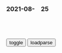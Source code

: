 ### 2021-08-　25

```note
```

<table id="tbc" style="white-space:pre-wrap">
</table>
<button onclick="toggleb()">toggle</button>
<button onclick="loadparse()">loadparse</button>
<br>
<!-- 🌸<br>🍅-　-🍑<hr>🍀 --> <textarea rows="30" cols="100" style="display: none" id="tar">

时代变了：喀布尔街头防爆墙涂鸦被t利班抹去，写上mz团结口号
https://baijiahao.baidu.com/s?id=1710156992959577209&wfr=spider&for=pc

明亮多彩的图像已被严肃的黑白文字所取代，一些文字称t利班“是你们（阿富汗人）的兄弟和儿子，是这片土地和rm的保护者”。

苏丹佐伊
　说：“这些墙给喀布尔rm创造了一个令人窒息的环境，因为它们堵塞了街道”。

w是王大爷0
继波尔布特之后，又有个好学生了

x豹911587
肯定学习过《xxx文选》

2021/9/7下午2:20:11

挖掉女性眼睛、杀演员示威的t利班，何以得到a富汗rm的支持？|z府j|圣战者|卡里米_网易订阅
https://www.163.com/dy/article/GI902H4Q05521T0J.html

看来古今z外起义的名头都差不多，我们zg古有陈胜吴广的“鱼腹藏书”、“篝火狐鸣”，国外就有“托梦起义”。

总之，或许是奥马尔当时富有正义感的宣传噱头，正暗合不堪zf混乱之苦的rm心声，他的组织得到了众多南方j队将领的支持，迅速成长为南方最大的割据势力。

t利班内成员
　表示他不相信人们会认为t利班的恐怖组织，直言这是美g人的谎言。

从如今t利班组织成员自身的认知来看，至少他们自己对自己的定位，从来都不是恐怖主义者，这与奥马尔当时对麾下人手的“洗脑”有关，尽管在他们身上发生过“巴米扬大佛被毁”的事件，也大规模进行过战争屠杀，但每次行动，都能被对方找出正义的理由。

像是没人理会的孩子就要以哭闹来引起大家注意一样，t利班在1997年说要毁掉“异教神像，但最终没有实施，

其原生sh的强大惯性，让外来文明很难从根本上改变当地人的生活。

国际将钱款拨给a富汗，仅仅能改变些许这个gj的外貌，但尚未完全开化的rm，常年生存在战火与落后中，很难与现代文明接轨。

与他们谈m主，谈人q，谈教育？收效甚微，很可能解释m主与人q都存在困难，那么谈长远发展？可是阿富汗这样的gj，如何让rm相信它能有长远发展的可能？

他们屠杀我们的rm，他们绑架许多儿童，他们将女孩作为童养媳卖给了他们的男人，他们因为一个女人的打扮谋杀她，他们活活挖掉一个女人的眼睛，他们折磨并谋杀我们最受爱戴的喜剧演员之一

在生死存亡面前，不积极抵抗，无异于选择拥护，归根结底，一个gj能够走向统一强大，是靠这个gj每一个rm的殊死搏斗与奉献，外界给予的帮助再多，选择躺平置之不理，就是有大罗神仙，也难以起死回生。

2021/8/25下午11:15:45

a富汗喜剧演员嘲讽t利班被枪决_腾讯新闻
https://new.qq.com/omn/20210825/20210825A02O6A00.html

2021/8/25下午11:27:57

阿总统出逃外g后，t利班温情喊话mz：我们是rm与gj的公仆
https://new.qq.com/omn/20210817/20210817V07UJA00.html

总台CGTN独家专访t利班发言人丨 G7推动对t利班经济制裁是带有偏见的决定_新闻_y视网(cctv.com)
http://m.news.cctv.com/2021/08/24/ARTI6So4Tsa9V3ZStzOIzWZ0210824.shtml

2021/8/25下午11:07:29

t利班发言人：英国推动制裁是“对a富汗rm的敌意
https://ishare.ifeng.com/c/s/868152f5-9be1-4f4e-aa46-43dc5608dcf8

卷起袖子建设a富汗？t利班发言人的最新推特，让人感觉有点熟悉
https://baijiahao.baidu.com/s?id=1709058479189258654&wfr=spider&for=pc

2021/8/25下午11:05:59

t利班的成功很容易引发联想
https://baijiahao.baidu.com/s?id=1708310576904765199&wfr=spider&for=pc

https://pics5.baidu.com/feed/aec379310a55b3190940716c19df7b2ecefc17e9.jpeg?token=4e07d911d7882b7048fbc8a2a268dd79

t利班称进入喀布尔是被迫的！t利班高层在喀布尔会见zg大使 喀布尔机场一瓶水卖260元rm币
https://baijiahao.baidu.com/s?id=1709056766503917287&wfr=spider&for=pc

阿丹·查韦s：zggcd是zg特色sh主义事业的l导核心
http://www.scio.gov.cn/37259/Document/1711539/1711539.htm

2021/9/1上午10:21:05

俄媒：a富汗新zg关键职位将由t利班成员担任
http://baijiahao.baidu.com/s?id=1709618663580419211

2021/9/1上午10:22:04

一部极少人看过的韩国片，因为看完的人，都藏进硬盘不肯分享！,影视,爱情片,好看视频
https://haokan.baidu.com/v?vid=9033348482158138934

风风风

胡萝卜炒牛肉
3天前
人人绿

2021/8/25下午10:58:33

吐蕃战神让唐朝割地，武则天每年派一流氓求和，3年后战神自刎|钦陵_网易订阅
https://www.163.com/dy/article/GI3M1EFN0543W68T.html

郭元振
　的离间计很厉害，不仅是离间吐蕃和吐蕃百x，还是离间论钦陵和当时吐蕃的王族之子赞普器弩悉弄，

王族之子赞普器弩悉弄不想让论钦陵威望超过自己家族的情况在，那么唐朝可以每年派使者去求和但不割地，而论钦陵肯定每次都不同意，长此以往，百x肯定对论钦陵心生怨恨，赞普器弩悉弄也就能借着百x的怨恨除掉他。

2021/8/25下午9:29:58

郭沫若：千刀当剐唐僧肉 毛主席：僧是愚氓犹可训|孙大圣_网易订阅
https://www.163.com/dy/article/GHFB133T0543W68T.html

七律＊看孙悟空三打白骨精

人妖颠倒是非淆，
对敌慈悲对友刁。

千刀当剐唐僧肉，
　猪犹智慧胜愚曹。

七律＊三打白骨精——和郭沫若同志》

僧是愚氓犹可训，
妖为鬼蜮必成灾。

今日欢呼孙大圣，
只缘妖雾又重来。

原韵，又和

僧受折磨知悔恨，
猪期振奋报涓埃。

2021/8/25下午9:32:11

他们靠什么成为秦光r的“圈中人”：有人雇写手吹捧，有人下跪、捏脚-上游新闻 汇聚向上的力量
https://www.cqcb.com/headline/2021-08-25/4397379_pc.html

2021/8/25下午8:51:38

周小p：一位中师生的诗书人生|张旭|书法|书法创作|王羲之|傅山_网易订阅
https://www.163.com/dy/article/GI22B6R40552CPCZ.html

https://nimg.ws.126.net/?url=http%3A%2F%2Fdingyue.ws.126.net%2F2021%2F0823%2F7b6daacaj00qy943d002sc000hs00npg.jpg&thumbnail=650x2147483647&quality=80&type=jpg
https://nimg.ws.126.net/?url=http%3A%2F%2Fdingyue.ws.126.net%2F2021%2F0823%2F1638dc3fj00qy943j002xc000hs00npg.jpg&thumbnail=650x2147483647&quality=80&type=jpg

2021/8/25下午9:05:25

实习生给小马哥发私信指点企业文化，网友：这个是鹅厂周小p|刘炽平_网易订阅
https://www.163.com/dy/article/GHH35MQU0514DO74.html

2021/8/25下午9:14:16

王亚j：对内不使用张召忠，对外不使用胡xj|美军|美国总统_网易订阅
https://www.163.com/dy/article/FCJMTOTE0521CBET.html

弗拉基米尔·一条懦夫·胡·叼盘
https://nimg.ws.126.net/?url=http%3A%2F%2Fdingyue.ws.126.net%2F2020%2F0514%2Ff56ef521j00qab9pk001rc000u000qvm.jpg&thumbnail=650x2147483647&quality=80&type=jpg

2021/8/25下午8:53:48

有个男人测量了金字塔，并暗示了他发现的秘密 - 西瓜视频
https://www.ixigua.com/6974229683558679047

原始地球的无机物，可以通过闪电变成氨基酸。

就像沙滩上的啥子自己组合成一块瑞士手表一样，氨基酸自发的组成了DNA。这是一个极小概率事件，但它偏偏在地球上发生了。

2021/8/25下午8:30:52

为什么说超弦理论可能会成为统一宇宙的理论？_腾讯新闻
https://new.qq.com/omn/20210814/20210814A05B1Z00.html

一维的振荡构成了一切:超弦理论|相对论|粒子_网易订阅
https://www.163.com/dy/article/G60K9LIE05522BU6.html

老子《道德经》中的宇宙生成论，暗含了构建多维空间的秘密？
https://baijiahao.baidu.com/s?id=1660780928906136891&wfr=spider&for=pc

用一维信息构建二维信息，用二维信息构建三维信息，最终可能会得到很多维度。

2021/8/25下午8:48:16

太极图是三维立体的，一般人体会不到
https://baijiahao.baidu.com/s?id=1671392519645248861&wfr=spider&for=pc

道生一，一生二，二生三，三生万物。
https://pics2.baidu.com/feed/960a304e251f95cab9431c3960c59338650952e0.jpeg?token=13b5db36ac303433abb41787741ae016

http://vd3.bdstatic.com/mda-kg4ygm2gmn8j3rg0/mda-kg4ygm2gmn8j3rg0.mp4

2021/8/25下午8:43:25

KUAIZERO老高与小茉-神，必然存在的真正原因 - 西瓜视频
https://www.ixigua.com/6963984125649191437

华莱士周游了世界，回来之后说：这个世界上就没有比英国伦敦更糟糕的地方。

他造访了这些原始部落之后，发现越是原始的部落，越懂得相互尊重，越懂得共存的意义。原始部落不会为了自己的发展或是兴趣爱好，去杀戮征战。即使是食人部落，他也是为了填饱肚子吃人。

华莱士得出一个结论，科学技术越发展，人类的精神境界越低。物质虽然是发达了，但是人的精神就沉沦了。而原始部落之所以能保留如此高的人类精神文明，是因为他们有宗教。

这就是宗教存在的真正意义，它能够教人向善，维持人的高度品格。没有了宗教，只有科技的话。人就彻底完了，就是动物了。就是你城市的楼盖得再高你也是动物，不是人。

我们现代人，表现出来的聪明并不是聪明，而是更有见识而已。见识多，人就显得聪明。

华莱士认为，任何一个人要想接受物种起源，接受进化论，必须首先先接受神创论。因为如果只接受物种起源进化论的部分，就是只接受科学的部分的话，你就不是人。

你在证明你是科学家之前，先要证明你是个人，所以必须先接受神创论。他这么一说之后，英国教会才接受了物种起源。

华莱士出来这么一解释，问题就没有了。

这就是为什么西方的科学家仍然会去教堂的原因，他们的神学和科学并不矛盾，科学是建立在神学基础之上。而到了东方就稍微有点意味不一样了。因为东方有很多无神论者。

他们结婚也要挑个黄道吉日。

时代不管怎么发展，科技不管怎么发达，只要有人的存在，神就一定存在。

达尔文是真心希望通灵术真的是存在的，这样的话他就有机会再次见到他的女儿。

2021/8/25下午6:07:16

宗庆后批评马y整天胡说八道，一旁董明珠激动不已，大佬评马y,财经,商界名人,好看视频
https://haokan.baidu.com/v?vid=16806068406463594806&sfrom=baidu-feed

马云：办公室里书架放很多书是自己看的吗？那是给别人看的，觉得很有学问的样子。一进办公室，看人家放很多书的人，我基本就知道是个里面八个是骗子。

王健林：他明明就不看书，你就说不看书算了，他还要弄一套理论来论证不看书有道理。

马云：以前我看书应该是不少的，但这么多年来最近重复看不断看的书，论语，道德经，佛经这三样我受益最深，这些是真正人类的智慧。
　办公室里真没时间看书，公司付我钱不是让我看书的。
　要靠看书能够给公司挣钱，基本上完了。

董明珠：这个话只有马云才能讲得清楚，新实体经济是什么我也没搞清楚。但是我认为我们现在整个工厂都无人的话，你认为是不是新的实体经济。

宗庆后：除了新技术以外，其他都是胡说八道。他本身就不是实体经济，他制造什么东西啊？
董明珠：因为我们其实不断地要去创新，以适应新技术。其实你把那个新字拿掉，都是我们以前原有的，都是存在的。

刘强东：马y多年前就号称我淘宝有700万卖家，其实大家都清楚不可能，活跃卖家能有50万都不错了。这种牛我都不好意思说，说了我自己都觉得特别丢人。就骗子骗人。
马y说现在已经创造2000万就业，其实这是个谎言。l导站得太高，他可能听不明白，而我们是在经济的一线，对本质看得很清楚。

韩z？徐晓f？：你向马y借钱，然后很多人借了钱之后，又到淘b上去消费。所以你借了马y的钱，买的是淘b上假冒伪劣的商品，然后你还要付利息给马y，所以马y两头都赚了。

2021/8/25上午10:26:21

</textarea> <!-- 🍀<br>🍑-　-🍅<hr>🌸 -->

```tip
```

<script src="https://cdn.jsdelivr.net/npm/jquery@3.5.1/dist/jquery.min.js"></script>

<link rel="stylesheet" href="https://cdn.jsdelivr.net/gh/fancyapps/fancybox@3.5.7/dist/jquery.fancybox.min.css" />
<script src="https://cdn.jsdelivr.net/gh/fancyapps/fancybox@3.5.7/dist/jquery.fancybox.min.js"></script>

<script type="text/javascript">

var __urlRegex = /(\b(https?|ftp|file):\/\/[-A-Z0-9+&@#\/%?=~_|!:,.;]*[-A-Z0-9+&@#\/%=~_|])/ig;
var __imgRegex = /\.(?:jpe?g|gif|png)$/i;

loadparse();

function parseURL($string){

    var exp = __urlRegex;
    return $string.replace(exp,function(match){
            __imgRegex.lastIndex=0;
            if(__imgRegex.test(match)){
                return '<a data-fancybox="gallery" href="' + match.replace("/p=700", "")
                 + '"><img src="' + match.replace("/p=700", "/p=160x200")+'" width="64"></a>';
            }
            else{
                return '<a href="' + match + '" target="_blank">' + match + '</a>';
            }
        }
    );
}

function loadparse() {
  tbc.innerHTML = parseURL(tar.value);
}

function toggleb() {
  var x = document.getElementById("tar");
  if (x.style.display === "none") {
    x.style.display = "";
  } else {
    x.style.display = "none";
  }
}

</script>
